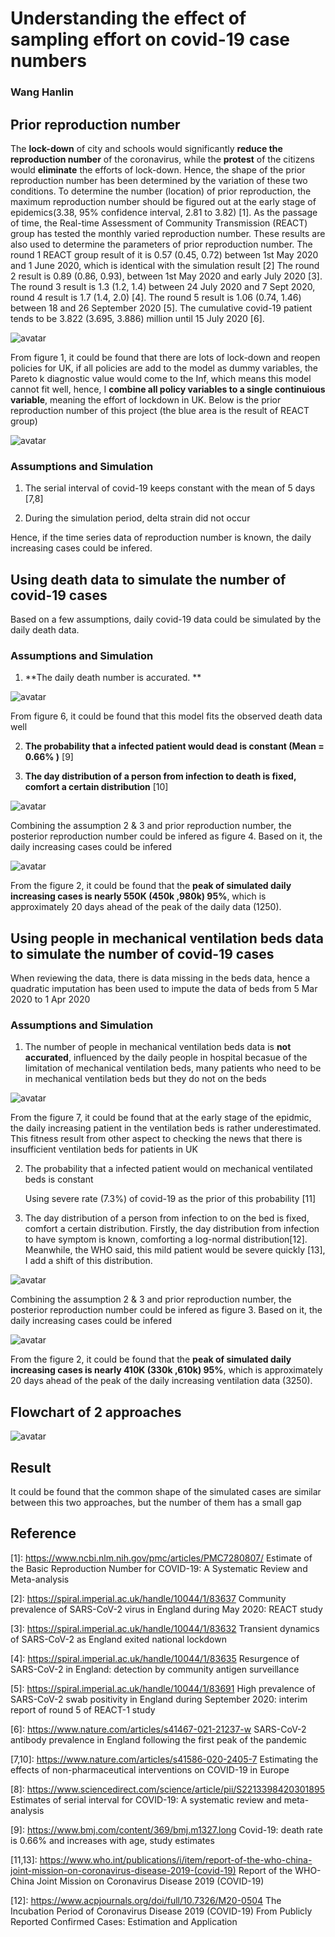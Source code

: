# Understanding the effect of sampling effort on covid-19 case numbers

### Wang Hanlin

## Prior reproduction number

The **lock-down** of city and schools would significantly **reduce the reproduction number** of the coronavirus, while the **protest** of the citizens would **eliminate** the efforts of lock-down. Hence, the shape of the prior reproduction number has been determined by the variation of these two conditions. To determine the number (location) of prior reproduction, the maximum reproduction number should be figured out at the early stage of epidemics(3.38, 95% confidence interval, 2.81 to 3.82) [1]. As the passage of time, the Real-time Assessment of Community Transmission (REACT) group has tested the monthly varied reproduction number. These results are also used to determine the parameters of prior reproduction number. The round 1 REACT group result of it is 0.57 (0.45, 0.72) between 1st May 2020 and 1 June 2020, which is identical with the simulation result [2] The round 2 result is 0.89 (0.86, 0.93), between 1st May 2020 and early July 2020 [3]. The round 3 result is 1.3 (1.2, 1.4) between 24 July 2020 and 7 Sept 2020, round 4 result is 1.7 (1.4, 2.0) [4]. The round 5 result is 1.06 (0.74, 1.46) between 18 and 26 September 2020 [5]. The cumulative covid-19 patient tends to be 3.822 (3.695, 3.886) million until 15 July 2020 [6].

![avatar](/chart/timeline.png)

From figure 1, it could be found that there are lots of lock-down and reopen policies for UK, if all policies are add to the model as dummy variables, the Pareto k diagnostic value would come to the Inf, which means this model cannot fit well, hence, I **combine all policy variables to a single continuious variable**, meaning the effort of lockdown in UK. Below is the prior reproduction number of this project (the blue area is the result of REACT group)

![avatar](/chart/chart/chart_01.png)

### Assumptions and Simulation

1. The serial interval of covid-19 keeps constant with the mean of 5 days [7,8]

2. During the simulation period, delta strain did not occur

Hence, if the time series data of reproduction number is known, the daily increasing cases could be infered.

## Using death data to simulate the number of covid-19 cases

Based on a few assumptions, daily covid-19 data could be simulated by the daily death data.

### Assumptions and Simulation

1. **The daily death number is accurated. **

![avatar](/chart/chart/chart_02.png)

From figure 6, it could be found that this model fits the observed death data well

2. **The probability that a infected patient would dead is constant (Mean = 0.66% )** [9]

3. **The day distribution of a person from infection to death is fixed, comfort a certain distribution** [10]

![avatar](/chart/chart/chart_03.png)

Combining the assumption 2 & 3 and prior reproduction number, the posterior reproduction number could be infered as figure 4. Based on it, the daily increasing cases could be infered

![avatar](/chart/chart/chart_04.png)

From the figure 2, it could be found that the **peak of simulated daily increasing cases is nearly 550K (450k ,980k) 95%**, which is approximately 20 days ahead of the peak of the daily data (1250). 

## Using people in mechanical ventilation beds data to simulate the number of covid-19 cases

When reviewing the data, there is data missing in the beds data, hence a quadratic imputation has been used to impute the data of beds from 5 Mar 2020 to 1 Apr 2020

### Assumptions and Simulation

1. The number of people in mechanical ventilation beds data is **not accurated**, influenced by the daily people in hospital becasue of the limitation of mechanical ventilation beds, many patients who need to be in mechanical ventilation beds but they do not on the beds

![avatar](/chart/chart/chart_05.png)

From the figure 7, it could be found that at the early stage of the epidmic, the daily increasing patient in the ventilation beds is rather underestimated. This fitness result from other aspect to checking the news that there is insufficient ventilation beds for patients in UK

2. The probability that a infected patient would on mechanical ventilated beds is constant

    Using severe rate (7.3%) of covid-19 as the prior of this probability  [11] 
    
3. The day distribution of a person from infection to on the bed is fixed, comfort a certain distribution. Firstly, the day distribution from infection to have symptom is known, comforting a log-normal distribution[12]. Meanwhile, the WHO said, this mild patient would be severe quickly [13], I add a shift of this distribution. 

![avatar](/chart/chart/chart_06.png)

Combining the assumption 2 & 3 and prior reproduction number, the posterior reproduction number could be infered as figure 3. Based on it, the daily increasing cases could be infered

![avatar](/chart/chart/chart_07.png)

From the figure 2, it could be found that the **peak of simulated daily increasing cases is nearly 410K (330k ,610k) 95%**, which is approximately 20 days ahead of the peak of the daily increasing ventilation data (3250). 

## Flowchart of 2 approaches

![avatar](/chart/flowchart.png)

## Result

It could be found that the common shape of the simulated cases are similar between this two approaches, but the number of them has a small gap

## Reference

[1]: https://www.ncbi.nlm.nih.gov/pmc/articles/PMC7280807/ Estimate of the Basic Reproduction Number for COVID-19: A Systematic Review and Meta-analysis

[2]:  https://spiral.imperial.ac.uk/handle/10044/1/83637 Community prevalence of SARS-CoV-2 virus in England during May 2020: REACT study

[3]: https://spiral.imperial.ac.uk/handle/10044/1/83632 Transient dynamics of SARS-CoV-2 as England exited national lockdown

[4]: https://spiral.imperial.ac.uk/handle/10044/1/83635 Resurgence of SARS-CoV-2 in England: detection by community antigen surveillance

[5]: https://spiral.imperial.ac.uk/handle/10044/1/83691 High prevalence of SARS-CoV-2 swab positivity in England during September 2020: interim report of round 5 of REACT-1 study

[6]: https://www.nature.com/articles/s41467-021-21237-w SARS-CoV-2 antibody prevalence in England following the first peak of the pandemic

[7,10]: https://www.nature.com/articles/s41586-020-2405-7 Estimating the effects of non-pharmaceutical interventions on COVID-19 in Europe

[8]: https://www.sciencedirect.com/science/article/pii/S2213398420301895 Estimates of serial interval for COVID-19: A systematic review and meta-analysis

[9]: https://www.bmj.com/content/369/bmj.m1327.long Covid-19: death rate is 0.66% and increases with age, study estimates 

[11,13]: https://www.who.int/publications/i/item/report-of-the-who-china-joint-mission-on-coronavirus-disease-2019-(covid-19)    Report of the WHO-China Joint Mission on Coronavirus Disease 2019 (COVID-19)

[12]: https://www.acpjournals.org/doi/full/10.7326/M20-0504    The Incubation Period of Coronavirus Disease 2019 (COVID-19) From Publicly Reported Confirmed Cases: Estimation and Application
